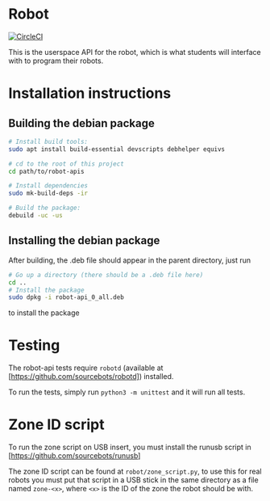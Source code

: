 # Robot

[![CircleCI](https://circleci.com/gh/sourcebots/robot-api.svg?style=shield)](https://circleci.com/gh/sourcebots/robot-api)

This is the userspace API for the robot, which is what students will interface with to program their robots.

# Installation instructions

## Building the debian package

``` bash
# Install build tools:
sudo apt install build-essential devscripts debhelper equivs

# cd to the root of this project
cd path/to/robot-apis

# Install dependencies
sudo mk-build-deps -ir

# Build the package:
debuild -uc -us

```

## Installing the debian package

After building, the .deb file should appear in the parent directory, just run

``` bash
# Go up a directory (there should be a .deb file here)
cd ..
# Install the package
sudo dpkg -i robot-api_0_all.deb
```

to install the package

# Testing

The robot-api tests require `robotd` (available at [https://github.com/sourcebots/robotd]) installed. 

To run the tests, simply run `python3 -m unittest` and it will run all tests.


# Zone ID script

To run the zone script on USB insert, you must install the runusb script in [https://github.com/sourcebots/runusb]

The zone ID script can be found at `robot/zone_script.py`, to use this for real robots you must put that script in a USB stick in the same directory as a file named `zone-<x>`, where `<x>` is the ID of the zone the robot should be with.
